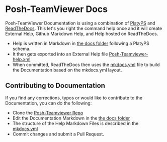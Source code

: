 # Posh-TeamViewer Docs

Posh-TeamViewer Documentation is using a combination of [PlatyPS](https://github.com/PowerShell/platyPS) and [ReadTheDocs](https://readthedocs.org/). This let's you right the command help once and it will create External Help, Github Markdown Help, and Help hosted on ReadTheDocs. 

- Help is written in Markdown in [the docs folder](https://github.com/gerane/Posh-Teamviewer/tree/Dev/docs) following a PlatyPS schema.
- It then gets exported into an External Help file [Posh-Teamviewer-help.xml](https://github.com/gerane/Posh-Teamviewer/blob/Dev/Posh-Teamviewer/en-US/Posh-Teamviewer-help.xml). 
- When committed, ReadTheDocs then uses the [mkdocs.yml](https://github.com/gerane/Posh-Teamviewer/blob/Dev/mkdocs.yml) file to build the Documentation based on the mkdocs.yml layout.

## Contributing to Documentation

If you find any corrections, typos or would like to contribute to the Documentation, you can do the following:

- Clone the [Posh-Teamviewer Repo](https://github.com/gerane/Posh-Teamviewer)
- Edit the Documentation Markdown in the [the docs folder](https://github.com/gerane/Posh-Teamviewer/tree/Dev/docs)
- The structure of the Help Markdown Files is described in the [mkdocs.yml](https://github.com/gerane/Posh-Teamviewer/blob/Dev/mkdocs.yml)
- Commit changes and submit a Pull Request.
